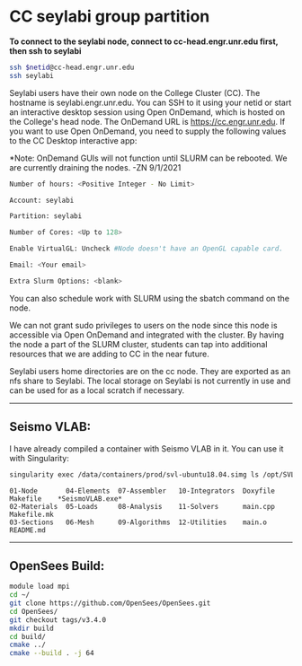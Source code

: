 # CC seylabi group partition

**To connect to the seylabi node, connect to cc-head.engr.unr.edu first, then ssh to seylabi**
```bash
ssh $netid@cc-head.engr.unr.edu
ssh seylabi
```

Seylabi users have their own node on the College Cluster (CC). The hostname is seylabi.engr.unr.edu. 
You can SSH to it using your netid or start an interactive desktop session using Open OnDemand, 
which is hosted on the College's head node. The OnDemand URL is https://cc.engr.unr.edu. 
If you want to use Open OnDemand, you need to supply the following values to the CC Desktop interactive app:

*Note: OnDemand GUIs will not function until SLURM can be rebooted. We are currently draining the nodes. -ZN 9/1/2021

```bash
Number of hours: <Positive Integer - No Limit>

Account: seylabi

Partition: seylabi

Number of Cores: <Up to 128>

Enable VirtualGL: Uncheck #Node doesn't have an OpenGL capable card.

Email: <Your email>

Extra Slurm Options: <blank>
```

You can also schedule work with SLURM using the sbatch command on the node.

We can not grant sudo privileges to users on the node since this node is accessible 
via Open OnDemand and integrated with the cluster. By having the node a part of the SLURM cluster,
students can tap into additional resources that we are adding to CC in the near future.

Seylabi users home directories are on the cc node. 
They are exported as an nfs share to Seylabi. The local storage on Seylabi is not currently
in use and can be used for as a local scratch if necessary.  

---

## Seismo VLAB: 
I have already compiled a container with Seismo VLAB in it. You can use it with Singularity:
```bash
singularity exec /data/containers/prod/svl-ubuntu18.04.simg ls /opt/SVL-1.0-stable/02-Run_Process
```

```text
01-Node       04-Elements  07-Assembler   10-Integrators  Doxyfile  Makefile    *SeismoVLAB.exe*
02-Materials  05-Loads     08-Analysis    11-Solvers      main.cpp  Makefile.mk
03-Sections   06-Mesh      09-Algorithms  12-Utilities    main.o    README.md
```

---

## OpenSees Build:

```bash
module load mpi
cd ~/
git clone https://github.com/OpenSees/OpenSees.git
cd OpenSees/
git checkout tags/v3.4.0
mkdir build
cd build/
cmake ../
cmake --build . -j 64
```
